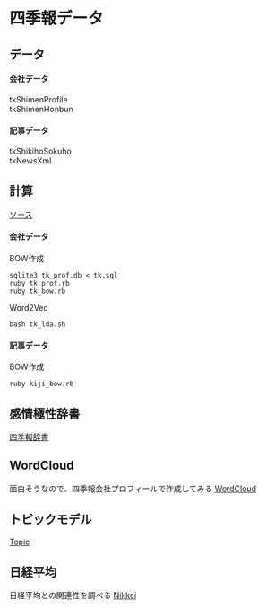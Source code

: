 # 四季報データ

## データ
#### 会社データ
tkShimenProfile    
tkShimenHonbun    

#### 記事データ

tkShikihoSokuho    
tkNewsXml    

## 計算
[ソース](https://github.kabumap.tokyo/utsubo/sentiment/tree/master/shikiho)    

#### 会社データ
BOW作成
```
sqlite3 tk_prof.db < tk.sql
ruby tk_prof.rb
ruby tk_bow.rb
```
Word2Vec
```
bash tk_lda.sh
```
#### 記事データ
BOW作成
```
ruby kiji_bow.rb
```


## 感情極性辞書
[四季報辞書](SHIKIHO_DICT.md)

## WordCloud
面白そうなので、四季報会社プロフィールで作成してみる
[WordCloud](SHIKIHO_WC.md)

## トピックモデル
[Topic](SHIKIHO_TOPIC.md)

## 日経平均
日経平均との関連性を調べる
[Nikkei](SHIKIHO_NIKKEI.md)
